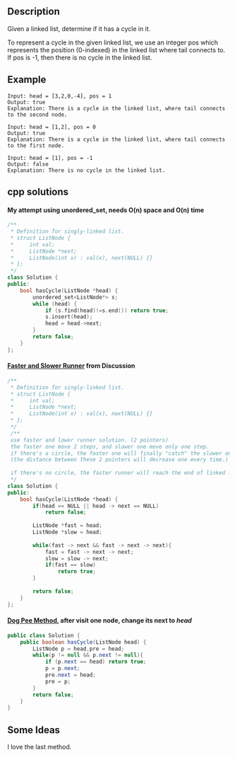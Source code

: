 Description
--

Given a linked list, determine if it has a cycle in it.

To represent a cycle in the given linked list, we use an integer pos which represents the position (0-indexed) in the linked list where tail connects to. If pos is -1, then there is no cycle in the linked list.

Example
--

```
Input: head = [3,2,0,-4], pos = 1
Output: true
Explanation: There is a cycle in the linked list, where tail connects to the second node.
```

```
Input: head = [1,2], pos = 0
Output: true
Explanation: There is a cycle in the linked list, where tail connects to the first node.
```

```
Input: head = [1], pos = -1
Output: false
Explanation: There is no cycle in the linked list.
```

cpp solutions
---

#### My attempt using unordered_set, needs O(n) space and O(n) time

```cpp
/**
 * Definition for singly-linked list.
 * struct ListNode {
 *     int val;
 *     ListNode *next;
 *     ListNode(int x) : val(x), next(NULL) {}
 * };
 */
class Solution {
public:
    bool hasCycle(ListNode *head) {
        unordered_set<ListNode*> s;
        while (head) {
            if (s.find(head)!=s.end()) return true;
            s.insert(head);
            head = head->next;
        }
        return false;
    }
};
```

#### [Faster and Slower Runner](https://leetcode.com/problems/linked-list-cycle/discuss/44604/My-faster-and-slower-runner-solution) from Discussion

```cpp
/**
 * Definition for singly-linked list.
 * struct ListNode {
 *     int val;
 *     ListNode *next;
 *     ListNode(int x) : val(x), next(NULL) {}
 * };
 */
 /**
 use faster and lower runner solution. (2 pointers)
 the faster one move 2 steps, and slower one move only one step.
 if there's a circle, the faster one will finally "catch" the slower one. 
 (the distance between these 2 pointers will decrease one every time.)
 
 if there's no circle, the faster runner will reach the end of linked list. (NULL)
 */
class Solution {
public:
    bool hasCycle(ListNode *head) {
        if(head == NULL || head -> next == NULL)    
            return false;
 
        ListNode *fast = head;
        ListNode *slow = head;
        
        while(fast -> next && fast -> next -> next){
            fast = fast -> next -> next;
            slow = slow -> next;
            if(fast == slow)
                return true;
        }
 
        return false;
    }
};
```

#### [Dog Pee Method](https://leetcode.com/problems/linked-list-cycle/discuss/44485/Simple-and-easy-understanding-java-solution-Time-o(n)-Space-O(1)), after visit one node, change its next to *head*

```java
public class Solution {
    public boolean hasCycle(ListNode head) {
    	ListNode p = head,pre = head;
    	while(p != null && p.next != null){
    		if (p.next == head) return true;
    		p = p.next;
    		pre.next = head;
    		pre = p;
    	}
        return false;
    }
}
```



Some Ideas
--
I love the last method.